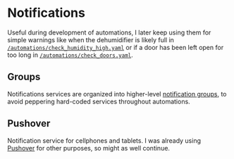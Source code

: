 # Notifications

Useful during development of automations, I later keep using them for simple warnings like when the dehumidifier is likely full in [`/automations/check_humidity_high.yaml`](../automations/check_humidity_high.yaml)  or if a door has been left open for too long in [`/automations/check_doors.yaml`](../automations/check_doors.yaml).


## Groups

Notifications services are organized into higher-level [notification groups](https://home-assistant.io/components/notify.group/), to avoid peppering hard-coded services throughout automations.


## Pushover

Notification service for cellphones and tablets. I was already using [Pushover](https://pushover.net) for other purposes, so might as well continue.
